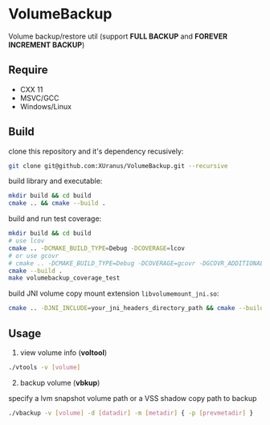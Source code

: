 # VolumeBackup
Volume backup/restore util (support **FULL BACKUP** and **FOREVER INCREMENT BACKUP**)

## Require
 - CXX 11
 - MSVC/GCC
 - Windows/Linux

## Build
clone this repository and it's dependency recusively:
```bash
git clone git@github.com:XUranus/VolumeBackup.git --recursive
```
build library and executable:
```bash
mkdir build && cd build
cmake .. && cmake --build .
```

build and run test coverage:
```bash
mkdir build && cd build
# use lcov
cmake .. -DCMAKE_BUILD_TYPE=Debug -DCOVERAGE=lcov
# or use gcovr
# cmake .. -DCMAKE_BUILD_TYPE=Debug -DCOVERAGE=gcovr -DGCOVR_ADDITIONAL_ARGS="--gcov-ignore-parse-errors"
cmake --build .
make volumebackup_coverage_test
```

build JNI volume copy mount extension `libvolumemount_jni.so`:
```bash
cmake .. -DJNI_INCLUDE=your_jni_headers_directory_path && cmake --build .
```

## Usage
1. view volume info (**voltool**)
```bash
./vtools -v [volume]
```

2. backup volume (**vbkup**)

specify a lvm snapshot volume path or a VSS shadow copy path to backup
```bash
./vbackup -v [volume] -d [datadir] -m [metadir] { -p [prevmetadir] }
```